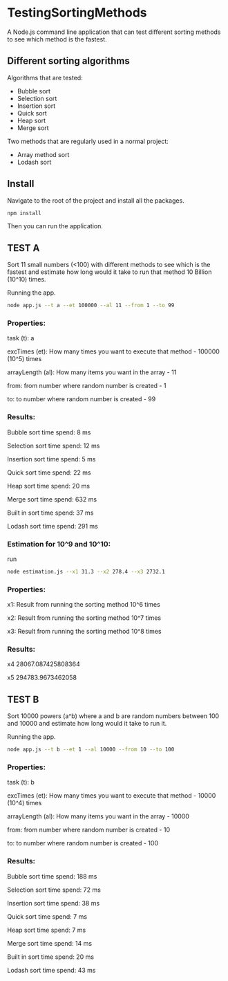 # TestingSortingMethods

A Node.js command line application that can test different sorting methods to see which method is the fastest.

## Different sorting algorithms

Algorithms that are tested:
* Bubble sort
* Selection sort
* Insertion sort
* Quick sort
* Heap sort
* Merge sort

Two methods that are regularly used in a normal project:
* Array method sort
* Lodash sort

## Install

Navigate to the root of the project and install all the packages.

```sh
npm install
```

Then you can run the application.

## TEST A

Sort 11 small numbers (<100) with different methods to see which is the fastest and estimate how long would it take to run that method 10 Billion (10^10) times. 

Running the app.
```sh
node app.js --t a --et 100000 --al 11 --from 1 --to 99
```

### Properties:

task (t): a

excTimes (et): How many times you want to execute that method - 100000 (10^5) times

arrayLength (al): How many items you want in the array - 11

from: from number where random number is created - 1

to: to number where random number is created - 99


### Results:

Bubble sort time spend:  8 ms

Selection sort time spend:  12 ms

Insertion sort time spend:  5 ms

Quick sort time spend:  22 ms

Heap sort time spend:  20 ms

Merge sort time spend:  632 ms

Built in sort time spend:  37 ms

Lodash sort time spend:  291 ms


### Estimation for 10^9 and 10^10:

run

```sh
node estimation.js --x1 31.3 --x2 278.4 --x3 2732.1
```

### Properties:

x1: Result from running the sorting method 10^6 times

x2: Result from running the sorting method 10^7 times

x3: Result from running the sorting method 10^8 times

### Results:

x4 28067.087425808364

x5 294783.9673462058

## TEST B

Sort 10000 powers (a^b) where a and b are random numbers between 100 and 10000 and estimate how long would it take to run it.

Running the app.

```sh
node app.js --t b --et 1 --al 10000 --from 10 --to 100
```

### Properties:

task (t): b

excTimes (et): How many times you want to execute that method - 10000 (10^4) times

arrayLength (al): How many items you want in the array - 10000

from: from number where random number is created - 10

to: to number where random number is created - 100

### Results:

Bubble sort time spend:  188 ms

Selection sort time spend:  72 ms

Insertion sort time spend:  38 ms

Quick sort time spend:  7 ms

Heap sort time spend:  7 ms

Merge sort time spend:  14 ms

Built in sort time spend:  20 ms

Lodash sort time spend:  43 ms
